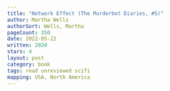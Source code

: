 ```yaml
---
title: "Network Effect (The Murderbot Diaries, #5)"
author: Martha Wells
authorSort: Wells, Martha
pageCount: 350
date: 2022-05-22
written: 2020
stars: 4
layout: post
category: book
tags: read unreviewed scifi
mapping: USA, North America
---
```

